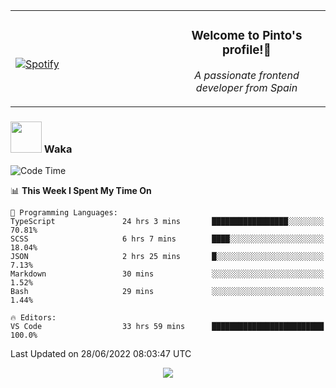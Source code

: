 <table width="100%" align="center"> 
  <tr>
  <td width="50%">
      
&nbsp; <br> [![Spotify](https://novatorem-zeta-rust.vercel.app/api/spotify)](https://open.spotify.com/user/novatorem-zeta-rust)

  </td>
  <td width="50%">
    <h3 align="center">Welcome to Pinto's profile!👋</h3>
    <p align="center"><em>A passionate frontend developer from Spain</em></p>
  </td>
  </table>

### <img src="https://media.giphy.com/media/VgCDAzcKvsR6OM0uWg/giphy.gif" width="50"> Waka

  <!--START_SECTION:waka-->
![Code Time](http://img.shields.io/badge/Code%20Time-583%20hrs%2018%20mins-blue)

📊 **This Week I Spent My Time On** 

```text
💬 Programming Languages: 
TypeScript               24 hrs 3 mins       █████████████████░░░░░░░░   70.81% 
SCSS                     6 hrs 7 mins        ████░░░░░░░░░░░░░░░░░░░░░   18.04% 
JSON                     2 hrs 25 mins       █░░░░░░░░░░░░░░░░░░░░░░░░   7.13% 
Markdown                 30 mins             ░░░░░░░░░░░░░░░░░░░░░░░░░   1.52% 
Bash                     29 mins             ░░░░░░░░░░░░░░░░░░░░░░░░░   1.44%

🔥 Editors: 
VS Code                  33 hrs 59 mins      █████████████████████████   100.0%

```


 Last Updated on 28/06/2022 08:03:47 UTC
<!--END_SECTION:waka-->

<div align="center">
<img src="https://github-readme-stats-gilt-tau.vercel.app/api/top-langs/?username=pinto-hub&layout=compact&theme=dracula" />
</div>
